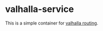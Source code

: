 # valhalla-service

This is a simple container for [valhalla routing](https://github.com/valhalla/valhalla).